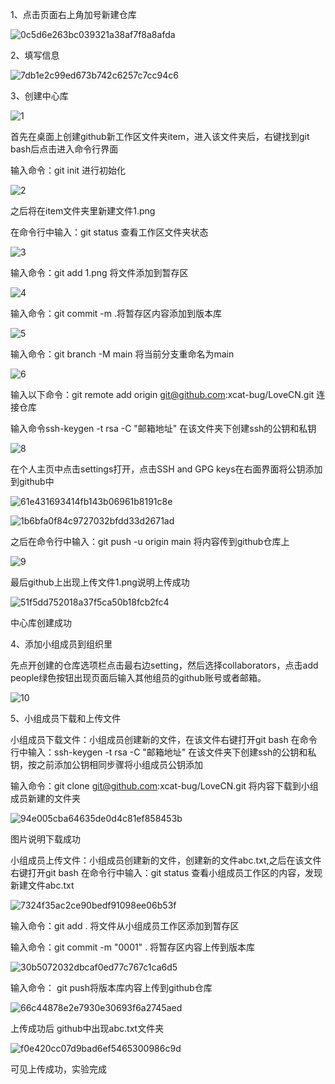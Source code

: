 1、点击页面右上角加号新建仓库

![0c5d6e263bc039321a38af7f8a8afda](loveCN1.0.0/0c5d6e263bc039321a38af7f8a8afda.png)

2、填写信息

![7db1e2c99ed673b742c6257c7cc94c6](loveCN1.0.0/7db1e2c99ed673b742c6257c7cc94c6.png)

3、创建中心库

![1](loveCN1.0.0/1.png)

首先在桌面上创建github新工作区文件夹item，进入该文件夹后，右键找到git bash后点击进入命令行界面

输入命令：git init 进行初始化

![2](loveCN1.0.0/2.png)

之后将在item文件夹里新建文件1.png

在命令行中输入：git status 查看工作区文件夹状态

![3](loveCN1.0.0/3.png)

输入命令：git add 1.png 将文件添加到暂存区

<img src="loveCN1.0.0/4.png" alt="4"  />

输入命令：git commit -m .将暂存区内容添加到版本库

![5](loveCN1.0.0/5.png)

输入命令：git branch -M main 将当前分支重命名为main

![6](loveCN1.0.0/6.png)

输入以下命令：git remote add origin git@github.com:xcat-bug/LoveCN.git 连接仓库

输入命令ssh-keygen -t rsa -C "邮箱地址" 在该文件夹下创建ssh的公钥和私钥

![8](loveCN1.0.0/8.png)

在个人主页中点击settings打开，点击SSH and GPG keys在右面界面将公钥添加到github中

![61e431693414fb143b06961b8191c8e](loveCN1.0.0/61e431693414fb143b06961b8191c8e.png)

![1b6bfa0f84c9727032bfdd33d2671ad](loveCN1.0.0/1b6bfa0f84c9727032bfdd33d2671ad.png)

之后在命令行中输入：git push -u origin main 将内容传到github仓库上

![9](loveCN1.0.0/9.png)

最后github上出现上传文件1.png说明上传成功

![51f5dd752018a37f5ca50b18fcb2fc4](loveCN1.0.0/51f5dd752018a37f5ca50b18fcb2fc4.png)

中心库创建成功

4、添加小组成员到组织里

   先点开创建的仓库选项栏点击最右边setting，然后选择collaborators，点击add people绿色按钮出现页面后输入其他组员的github账号或者邮箱。

![10](loveCN1.0.0/10.png)

5、小组成员下载和上传文件

小组成员下载文件：小组成员创建新的文件，在该文件右键打开git bash 在命令行中输入：ssh-keygen -t rsa -C "邮箱地址" 在该文件夹下创建ssh的公钥和私钥，按之前添加公钥相同步骤将小组成员公钥添加

输入命令：git clone git@github.com:xcat-bug/LoveCN.git 将内容下载到小组成员新建的文件夹

![94e005cba64635de0d4c81ef858453b](loveCN1.0.0/94e005cba64635de0d4c81ef858453b.png)

图片说明下载成功

小组成员上传文件：小组成员创建新的文件，创建新的文件abc.txt,之后在该文件右键打开git bash 在命令行中输入：git status 查看小组成员工作区的内容，发现新建文件abc.txt

![7324f35ac2ce90bedf91098ee06b53f](loveCN1.0.0/7324f35ac2ce90bedf91098ee06b53f.png)

输入命令：git add . 将文件从小组成员工作区添加到暂存区

输入命令：git commit -m "0001" . 将暂存区内容上传到版本库

![30b5072032dbcaf0ed77c767c1ca6d5](loveCN1.0.0/30b5072032dbcaf0ed77c767c1ca6d5.png)

输入命令： git push将版本库内容上传到github仓库 

![66c44878e2e7930e30693f6a2745aed](loveCN1.0.0/66c44878e2e7930e30693f6a2745aed.png)

上传成功后 github中出现abc.txt文件夹

![f0e420cc07d9bad6ef5465300986c9d](loveCN1.0.0/f0e420cc07d9bad6ef5465300986c9d.png)



可见上传成功，实验完成

